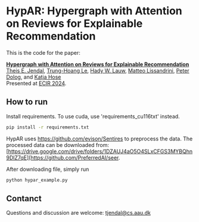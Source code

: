 # HypAR: Hypergraph with Attention on Reviews for Explainable Recommendation

This is the code for the paper:

**[Hypergraph with Attention on Reviews for Explainable Recommendation](https://www.ecir2024.org/accepted-paper/)**
<br>
[Theis E. Jendal](https://vbn.aau.dk/da/persons/141501), [Trung-Hoang Le](http://lthoang.com/), 
[Hady W. Lauw](http://www.hadylauw.com/), [Matteo Lissandrini](https://people.cs.aau.dk/~matteo/),
[Peter Dolog](https://peterdolog.wordpress.com), and [Katja Hose](https://homes.cs.aau.dk/~khose/About_me.html)
<br>
Presented at [ECIR 2024](https://www.ecir2024.org/).

## How to run
Install requirements. To use cuda, use 'requirements_cu116txt' instead.

```bash
pip install -r requirements.txt
```

HypAR uses https://github.com/evison/Sentires to preprocess the data. 
The processed data can be downloaded from: [https://drive.google.com/drive/folders/1DZAUJ4aO5O4SLxCFGS3MYBQhn9DlZ7qE](https://github.com/PreferredAI/seer.

After downloading file, simply run
    
```bash
python hypar_example.py
```

## Contanct
Questions and discussion are welcome: [tjendal@cs.aau.dk](mailto:tjendal@cs.aau.dk)
